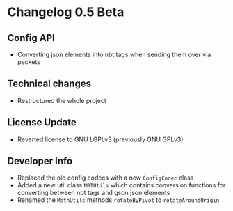 # Changelog 0.5 Beta

## Config API
* Converting json elements into nbt tags when sending them over via packets

## Technical changes
* Restructured the whole project

## License Update
* Reverted license to GNU LGPLv3 (previously GNU GPLv3)

## Developer Info
* Replaced the old config codecs with a new `ConfigCodec` class
* Added a new util class `NBTUtils` which contains conversion functions for converting between nbt tags and gson json elements
* Renamed the `MathUtils` methods `rotateByPivot` to `rotateAroundOrigin` 